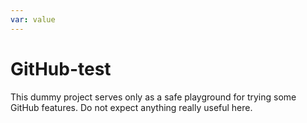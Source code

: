 ```yaml
---
var: value
---
```


# GitHub-test

This dummy project serves only as a safe playground for trying some GitHub
features. Do not expect anything really useful here.
